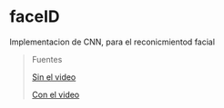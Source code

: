 # faceID
Implementacion de CNN, para el reconicmientod facial 

> Fuentes 
>
> [Sin el video](https://github.com/codificandobits/Reconocimiento_facial_en_Python/blob/master/FaceRecognition.ipynb)
>
>[Con el video](https://github.com/elesine/cnn-face-recognition/blob/main/Entrenamiento%20con%20CNN%20.ipynb)
